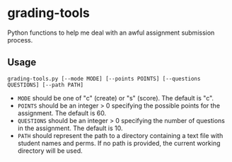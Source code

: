 # grading-tools
Python functions to help me deal with an awful assignment submission process.

## Usage
`grading-tools.py [--mode MODE] [--points POINTS] [--questions QUESTIONS] [--path PATH]`

- `MODE` should be one of "c" (create) or "s" (score). The default is "c".
- `POINTS` should be an integer > 0 specifying the possible points for the assignment. The default is 60.
- `QUESTIONS` should be an integer > 0 specifying the number of questions in the assignment. The default is 10.
- `PATH` should represent the path to a directory containing a text file with student names and perms. If no path is provided, the current working directory will be used.
